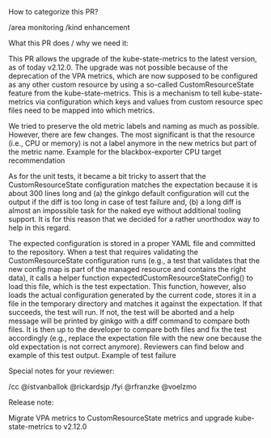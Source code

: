 How to categorize this PR?

/area monitoring
/kind enhancement

What this PR does / why we need it:

This PR allows the upgrade of the kube-state-metrics to the latest version, as of today v2.12.0. The upgrade was not possible because of the deprecation of the VPA metrics, which are now supposed to be configured as any other custom resource by using a so-called CustomResourceState feature from the kube-state-metrics. This is a mechanism to tell kube-state-metrics via configuration which keys and values from custom resource spec files need to be mapped into which metrics.

We tried to preserve the old metric labels and naming as much as possible. However, there are few changes. The most significant is that the resource (i.e., CPU or memory) is not a label anymore in the new metrics but part of the metric name.
Example for the blackbox-exporter CPU target recommendation

As for the unit tests, it became a bit tricky to assert that the CustomResourceState configuration matches the expectation because it is about 300 lines long and (a) the ginkgo default configuration will cut the output if the diff is too long in case of test failure and, (b) a long diff is almost an impossible task for the naked eye without additional tooling support. It is for this reason that we decided for a rather unorthodox way to help in this regard.

The expected configuration is stored in a proper YAML file and committed to the repository. When a test that requires validating the CustomResourceState configuration runs (e.g., a test that validates that the new config map is part of the managed resource and contains the right data), it calls a helper function expectedCustomResourceStateConfig() to load this file, which is the test expectation. This function, however, also loads the actual configuration generated by the current code, stores it in a file in the temporary directory and matches it against the expectation. If that succeeds, the test will run. If not, the test will be aborted and a help message will be printed by ginkgo with a diff command to compare both files. It is then up to the developer to compare both files and fix the test accordingly (e.g., replace the expectation file with the new one because the old expectation is not correct anymore). Reviewers can find below and example of this test output.
Example of test failure

Special notes for your reviewer:

/cc @istvanballok @rickardsjp
/fyi @rfranzke @voelzmo

Release note:

Migrate VPA metrics to CustomResourceState metrics and upgrade kube-state-metrics to v2.12.0
